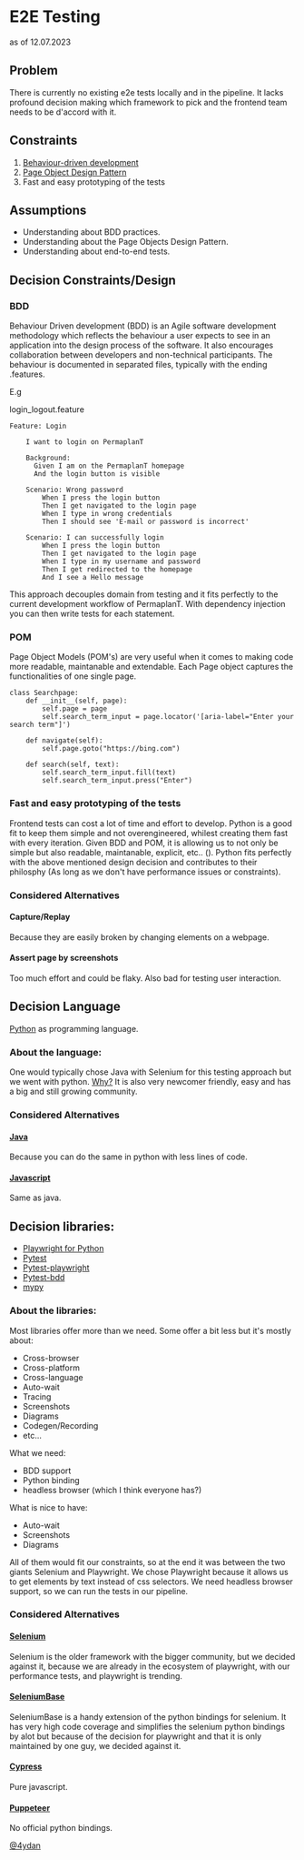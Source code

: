 # E2E Testing

as of 12.07.2023

## Problem

There is currently no existing e2e tests locally and in the pipeline.
It lacks profound decision making which framework to pick and the frontend team needs to be d'accord with it.

## Constraints

1. [Behaviour-driven development](https://www.selenium.dev/documentation/test_practices/testing_types/#behavior-driven-development-bdd)
2. [Page Object Design Pattern](https://www.selenium.dev/documentation/test_practices/encouraged/page_object_models/)
3. Fast and easy prototyping of the tests

## Assumptions

- Understanding about BDD practices.
- Understanding about the Page Objects Design Pattern.
- Understanding about end-to-end tests.

## Decision Constraints/Design

### BDD

Behaviour Driven development (BDD) is an Agile software development methodology which reflects the behaviour a user expects to see in an application into the design process of the software.
It also encourages collaboration between developers and non-technical participants.
The behaviour is documented in separated files, typically with the ending .features.

E.g

login_logout.feature

```
Feature: Login

    I want to login on PermaplanT

    Background:
      Given I am on the PermaplanT homepage
      And the login button is visible

    Scenario: Wrong password
        When I press the login button
        Then I get navigated to the login page
        When I type in wrong credentials
        Then I should see 'E-mail or password is incorrect'

    Scenario: I can successfully login
        When I press the login button
        Then I get navigated to the login page
        When I type in my username and password
        Then I get redirected to the homepage
        And I see a Hello message
```

This approach decouples domain from testing and it fits perfectly to the current development workflow of PermaplanT.
With dependency injection you can then write tests for each statement.

### POM

Page Object Models (POM's) are very useful when it comes to making code more readable, maintanable and extendable.
Each Page object captures the functionalities of one single page.

```
class Searchpage:
    def __init__(self, page):
        self.page = page
        self.search_term_input = page.locator('[aria-label="Enter your search term"]')

    def navigate(self):
        self.page.goto("https://bing.com")

    def search(self, text):
        self.search_term_input.fill(text)
        self.search_term_input.press("Enter")
```

### Fast and easy prototyping of the tests

Frontend tests can cost a lot of time and effort to develop.
Python is a good fit to keep them simple and not overengineered, whilest creating them fast with every iteration.
Given BDD and POM, it is allowing us to not only be simple but also readable, maintanable, explicit, etc.. ().
Python fits perfectly with the above mentioned design decision and contributes to their philosphy (As long as we don't have performance issues or constraints).

### Considered Alternatives

#### Capture/Replay

Because they are easily broken by changing elements on a webpage.

#### Assert page by screenshots

Too much effort and could be flaky. Also bad for testing user interaction.

## Decision Language

[Python](https://www.python.org) as programming language.

### About the language:

One would typically chose Java with Selenium for this testing approach but we went with python.
[Why?](#fast-and-easy-prototyping-of-the-tests)
It is also very newcomer friendly, easy and has a big and still growing community.

### Considered Alternatives

#### [Java](https://www.java.com/de/)

Because you can do the same in python with less lines of code.

#### [Javascript](https://www.javascript.com)

Same as java.

## Decision libraries:

- [Playwright for Python](https://playwright.dev/python/docs/intro)
- [Pytest](https://docs.pytest.org/en/7.4.x/)
- [Pytest-playwright](https://pypi.org/project/pytest-playwright/)
- [Pytest-bdd](https://pypi.org/project/pytest-bdd/)
- [mypy](https://mypy-lang.org)

### About the libraries:

Most libraries offer more than we need.
Some offer a bit less but it's mostly about:

- Cross-browser
- Cross-platform
- Cross-language
- Auto-wait
- Tracing
- Screenshots
- Diagrams
- Codegen/Recording
- etc...

What we need:

- BDD support
- Python binding
- headless browser (which I think everyone has?)

What is nice to have:

- Auto-wait
- Screenshots
- Diagrams

All of them would fit our constraints, so at the end it was between the two giants Selenium and Playwright.
We chose Playwright because it allows us to get elements by text instead of css selectors.
We need headless browser support, so we can run the tests in our pipeline.

### Considered Alternatives

#### [Selenium](https://github.com/SeleniumHQ/selenium)

Selenium is the older framework with the bigger community, but we decided against it, because we are already in the ecosystem of playwright, with our performance tests, and playwright is trending.

#### [SeleniumBase](https://github.com/seleniumbase/SeleniumBase)

SeleniumBase is a handy extension of the python bindings for selenium.
It has very high code coverage and simplifies the selenium python bindings by alot but because of the decision for playwright and that it is only maintained by one guy, we decided against it.

#### [Cypress](https://github.com/cypress-io/cypress)

Pure javascript.

#### [Puppeteer](https://github.com/cypress-io/cypress)

No official python bindings.

[@4ydan](https://github.com/4ydan)

